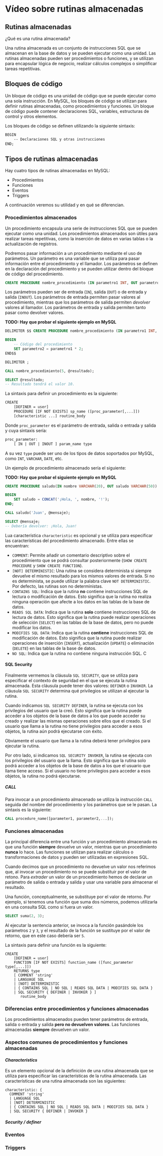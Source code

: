# Vídeo sobre rutinas almacenadas

## Rutinas almacenadas

¿Qué es una rutina almacenada?

Una rutina almacenada es un conjunto de instrucciones SQL que se almacenan en la base de datos y se pueden ejecutar como una unidad. Las rutinas almacenadas pueden ser procedimientos o funciones, y se utilizan para encapsular lógica de negocio, realizar cálculos complejos o simplificar tareas repetitivas.

## Bloques de código

Un bloque de código es una unidad de código que se puede ejecutar como una sola instrucción. En MySQL, los bloques de código se utilizan para definir rutinas almacenadas, como procedimientos y funciones. Un bloque de código puede contener declaraciones SQL, variables, estructuras de control y otros elementos.

Los bloques de código se definen utilizando la siguiente sintaxis:

```txt
BEGIN
    -- Declaraciones SQL y otras instrucciones
END;
```

## Tipos de rutinas almacenadas

Hay cuatro tipos de rutinas almacenadas en MySQL:

* Procedimientos
* Funciones
* Eventos
* Triggers

A continuación veremos su utilidad y en qué se diferencian.

### Procedimientos almacenados

Un procedimiento encapsula una serie de instrucciones SQL que se pueden ejecutar como una unidad. Los procedimientos almacenados son útiles para realizar tareas repetitivas, como la inserción de datos en varias tablas o la actualización de registros.

Podremos pasar información a un procedimiento mediante el uso de parámetros. Un parámetro es una variable que se utiliza para pasar información entre el procedimiento y el llamador. Los parámetros se definen en la declaración del procedimiento y se pueden utilizar dentro del bloque de código del procedimiento.

```sql
CREATE PROCEDURE nombre_procedimiento (IN parametro1 INT, OUT parametro2 INT)
```

Los parámetros pueden ser de entrada (`IN`), salida (`OUT`) o de entrada y salida (`INOUT`). Los parámetros de entrada permiten pasar valores al procedimiento, mientras que los parámetros de salida permiten _devolver_ valores al llamador. Los parámetros de entrada y salida permiten tanto pasar como devolver valores.

**TODO: Hay que probar el siguiente ejemplo en MySQL**

```sql
DELIMITER $$ CREATE PROCEDURE nombre_procedimiento (IN parametro1 INT, OUT parametro2 INT)

BEGIN
    -- Código del procedimiento
    SET parametro2 = parametro1 * 2;
END$$

DELIMITER ;

CALL nombre_procedimiento(5, @resultado);

SELECT @resultado;
-- Resultado tendrá el valor 10.
```

La sintaxis para definir un procedimiento es la siguiente:

```txt
CREATE
    [DEFINER = user]
    PROCEDURE [IF NOT EXISTS] sp_name ([proc_parameter[,...]])
    [characteristic ...] routine_body
```

Donde `proc_parameter` es el parámetro de entrada, salida o entrada y salida y cuya sintaxis sería:

```txt
proc_parameter:
    [ IN | OUT | INOUT ] param_name type
```

A su vez `type` puede ser uno de los tipos de datos soportados por MySQL, como `INT`, `VARCHAR`, `DATE`, etc.

Un ejemplo de procedimiento almacenado sería el siguiente:

**TODO: Hay que probar el siguiente ejemplo en MySQL**

```sql
CREATE PROCEDURE saludo(IN nombre VARCHAR(20), OUT saludo VARCHAR(50))

BEGIN
    SET saludo = CONCAT('¡Hola, ', nombre, '!');
END;

CALL saludo('Juan', @mensaje);

SELECT @mensaje;
-- Debería devolver: ¡Hola, Juan!
```

Lua característica `characteristic` es opcional y se utiliza para especificar las características del procedimiento almacenado. Entre ellas se encuentran:

* `COMMENT`: Permite añadir un comentario descriptivo sobre el procedimiento que se podrá consultar posteriormente (`SHOW CREATE PROCEDURE` y `SHOW CREATE FUNCTION`).
* `[NOT] DETERMINISTIC`: Una rutina se considera determinista si siempre devuelve el mismo resultado para los mismos valores de entrada. Si no es determinista, se puede utilizar la palabra clave `NOT DETERMINISTIC`. Por defecto, las rutinas son no deterministas.
* `CONTAINS SQL`: Indica que la rutina **no** contiene instrucciones SQL de lectura o modificación de datos. Esto significa que la rutina no realiza ninguna operación que afecte a los datos en las tablas de la base de datos.
* `READS SQL DATA`: Indica que la rutina **solo** contiene instrucciones SQL de lectura de datos. Esto significa que la rutina puede realizar operaciones de selección (`SELECT`) en las tablas de la base de datos, pero no puede modificar los datos.
* `MODIFIES SQL DATA`: Indica que la rutina **contiene** instrucciones SQL de modificación de datos. Esto significa que la rutina puede realizar operaciones de inserción (`INSERT`), actualización (`UPDATE`) o eliminación (`DELETE`) en las tablas de la base de datos.
* `NO SQL`: Indica que la rutina no contiene ninguna instrucción SQL.
C

#### SQL Security

Finalmente vermemos la cláusula `SQL SECURITY`, que se utiliza para especificar el contexto de seguridad en el que se ejecuta la rutina almacenada. Esta cláusula puede tener dos valores: `DEFINER` o `INVOKER`. La cláusula `SQL SECURITY` determina qué privilegios se utilizan al ejecutar la rutina.

Cuando indicamos `SQL SECURITY DEFINER`, la rutina se ejecuta con los privilegios del usuario que la creó. Esto significa que la rutina puede acceder a los objetos de la base de datos a los que puede acceder su creado y realizar las mismas operaciones sobre ellos que el creado. Si el usuario que llama a la rutina no tiene privilegios para acceder a esos objetos, la rutina aún podrá ejecutarse con éxito.

Obviamente el usuario que llama a la rutina deberá tener privilegios para ejecutar la rutina.

Por otro lado, si indicamos `SQL SECURITY INVOKER`, la rutina se ejecuta con los privilegios del usuario que la llama. Esto significa que la rutina solo podrá acceder a los objetos de la base de datos a los que el usuario que llama tiene acceso. Si el usuario no tiene privilegios para acceder a esos objetos, la rutina no podrá ejecutarse.

##### CALL

Para invocar a un procedimiento almacenado se utiliza la instrucción `CALL` seguida del nombre del procedimiento y los parámetros que se le pasan. La sintaxis es la siguiente:

```sql
CALL procedure_name([parameter1, parameter2,...]);
```

### Funciones almacenadas

La principal diferencia entre una función y un procedimiento almacenado es que una función **siempre** devuelve un valor, mientras que un procedimiento **nunca** lo hace. Las funciones se utilizan para realizar cálculos o transformaciones de datos y pueden ser utilizadas en expresiones SQL.

Cuando decimos que un procedimiento no devuelve un valor nos referimos que, al invocar un procedimiento no se puede substituir por el valor de retono. Para _extrader_ un valor de un procedimiento hemos de declarar un parámetro de salida o entrada y salida y usar una variable para almacenar el resultado.

Una función, conceptualmente, se substituye por el valor de retorno. Por ejemplo, si tenemos una función que suma dos números, podemos utilizarla en una consulta SQL como si fuera un valor.

```sql
SELECT suma(2, 3);
```

Al ejecutar la sentencia anterior, se invoca a la función pasándole los parámetros `2` y `3`, y el resultado de la función se sustituye por el valor de retorno, que en este caso debería ser `5`.

La sintaxis para definir una función es la siguiente:

```text
CREATE
    [DEFINER = user]
    FUNCTION [IF NOT EXISTS] function_name ([func_parameter type[,...]])
    RETURNS type
    [ COMMENT 'string'
    | LANGUAGE SQL
    | [NOT] DETERMINISTIC
    | { CONTAINS SQL | NO SQL | READS SQL DATA | MODIFIES SQL DATA }
    | SQL SECURITY { DEFINER | INVOKER } ]
       routine_body
```

### Diferencias entre procedimientos y funciones almacenadas

Los procedimientos almacenados pueden tener parámetros de entrada, salida o entrada y salida **pero no devuelven valores**. Las funciones almacenadas **siempre** devuelven un valor.

### Aspectos comunes de procedimientos y funciones almacenadas

#### _Characteristics_

Es un elemento opcional de la definición de una rutina almacenada que se utiliza para especificar las características de la rutina almacenada. Las características de una rutina almacenada son las siguientes:

```text
characteristic: {
  COMMENT 'string'
  | LANGUAGE SQL
  | [NOT] DETERMINISTIC
  | { CONTAINS SQL | NO SQL | READS SQL DATA | MODIFIES SQL DATA }
  | SQL SECURITY { DEFINER | INVOKER }
```

##### Security / definer

### Eventos

### Triggers
